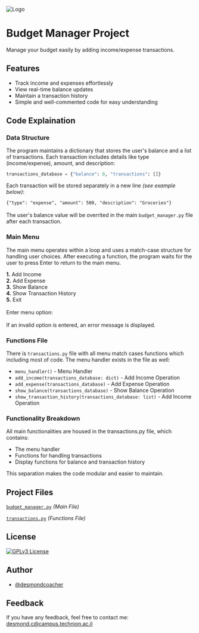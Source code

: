 
![Logo](https://png.pngtree.com/png-vector/20220910/ourmid/pngtree-budgeting-icon-png-image_6145091.png)


# Budget Manager Project

Manage your budget easily by adding income/expense transactions.


## Features

- Track income and expenses effortlessly
- View real-time balance updates
- Maintain a transaction history
- Simple and well-commented code for easy understanding


## Code Explaination
### Data Structure

The program maintains a dictionary that stores the user's balance and a list of transactions. Each transaction includes details like type (income/expense), amount, and description:
```python
transactions_database = {"balance": 0, "transactions": []}
```
Each transaction will be stored separately in a new line *(see example below)*:<br>

```{"type": "expense", "amount": 500, "description": "Groceries"}```<br><br>
The user's balance value will be overrited in the main ```budget_manager.py``` file after each transaction.

### Main Menu
The main menu operates within a loop and uses a match-case structure for handling user choices. After executing a function, the program waits for the user to press Enter to return to the main menu.

**1.** Add Income<br>
**2.** Add Expense<br>
**3.** Show Balance<br>
**4.** Show Transaction History<br>
**5.** Exit<br><br>
Enter menu option:<br><br>
If an invalid option is entered, an error message is displayed.

### Functions File
There is ```transactions.py``` file with all menu match cases functions which including most of code. The menu handler exists in the file as well:

- ```menu_handler()``` - Menu Handler
- ```add_income(transactions_database: dict)``` - Add Income Operation
- ```add_expense(transactions_database)``` - Add Expense Operation
- ```show_balance(transactions_database)``` - Show Balance Operation
- ```show_transaction_history(transactions_database: list)``` - Add Income Operation

### Functionality Breakdown
All main functionalities are housed in the transactions.py file, which contains:
- The menu handler
- Functions for handling transactions
- Display functions for balance and transaction history<br>

This separation makes the code modular and easier to maintain.

## Project Files

[```budget_manager.py```](https://github.com/desmondcoacher/budget_manager/blob/main/budget_manager.py) *(Main File)*

[```transactions.py```](https://github.com/desmondcoacher/budget_manager/blob/main/transactions.py) *(Functions File)*


## License

[![GPLv3 License](https://img.shields.io/badge/License-GPL%20v3-yellow.svg)](https://github.com/desmondcoacher/budget_manager/blob/main/LICENSE)



## Author

- [@desmondcoacher](https://github.com/desmondcoacher)


## Feedback

If you have any feedback, feel free to contact me: desmond.c@campus.technion.ac.il

